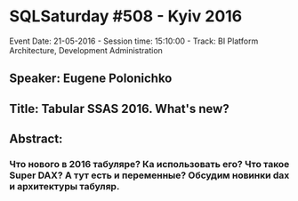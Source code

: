 # SQLSaturday #508 - Kyiv 2016
Event Date: 21-05-2016 - Session time: 15:10:00 - Track: BI Platform Architecture, Development  Administration
## Speaker: Eugene Polonichko
## Title: Tabular SSAS 2016. What's new? 
## Abstract:
### Что нового в 2016 табуляре?  Ка использовать его? Что такое Super DAX? А тут есть и переменные? Обсудим новинки  dax и   архитектуры табуляр.
